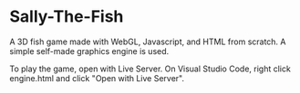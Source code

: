 # Sally-The-Fish
A 3D fish game made with WebGL, Javascript, and HTML from scratch. A simple self-made graphics engine is used.

To play the game, open with Live Server. On Visual Studio Code, right click engine.html and click "Open with Live Server".
